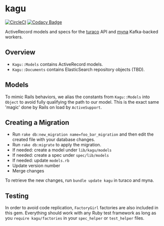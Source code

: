# kagu
[![CircleCI](https://circleci.com/gh/birdfeed/kagu.svg?style=shield)](https://circleci.com/gh/birdfeed/kagu)
[![Codacy Badge](https://api.codacy.com/project/badge/Grade/85a7a177226f4eb5acfafa89c04c8be2)](https://www.codacy.com/app/birdfeed/kagu?utm_source=github.com&amp;utm_medium=referral&amp;utm_content=birdfeed/kagu&amp;utm_campaign=Badge_Grade)

ActiveRecord models and specs for the [turaco](https://github.com/birdfeed/turaco) API and [myna](https://github.com/birdfeed/myna) Kafka-backed workers.

## Overview

- `Kagu::Models` contains ActiveRecord models.
- `Kagu::Documents` contains ElasticSearch repository objects (TBD).

## Models

To mimic Rails behaviors, we alias the constants from `Kagu::Models` into `Object` to avoid fully qualifying the path to our model. This is the exact same 'magic' done by Rails on load by `ActiveSupport`. 

## Creating a Migration

- Run `rake db:new_migration name=foo_bar_migration` and then edit the created file with your database changes.
- Run `rake db:migrate` to apply the migration.
- If needed: create a model under `lib/kagu/models`
- If needed: create a spec under `spec/lib/models`
- If needed: update `models.rb`
- Update version number
- Merge changes

To retrieve the new changes, run `bundle update kagu` in turaco and myna.

## Testing

In order to avoid code replication, `FactoryGirl` factories are also included in this gem. Everything should work with any Ruby test framework as long as you `require kagu/factories` in your `spec_helper` or `test_helper` files. 
